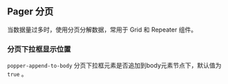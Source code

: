 <div class="demo-header">
<p class="overviewicon">
  <span class="wapi-form-page"/>
</p>

## Pager 分页

<nova-uxlink widget-name="Pager"></nova-uxlink>

当数据量过多时，使用分页分解数据，常用于 Grid 和 Repeater 组件。
</div>

### 分页下拉框显示位置

`popper-append-to-body` 分页下拉框元素是否追加到body元素节点下，默认值为 `true` 。

<nova-demo-view link="pager/page-append-to-body.vue"></nova-demo-view>

<br>
